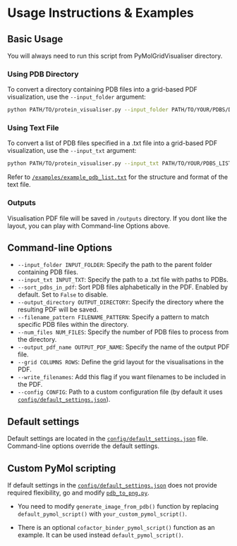 # Usage Instructions & Examples

## Basic Usage

You will always need to run this script from PyMolGridVisualiser directory.

### Using PDB Directory
To convert a directory containing PDB files into a grid-based PDF visualization, use the `--input_folder` argument:
```bash
python PATH/TO/protein_visualiser.py --input_folder PATH/TO/YOUR/PDBS/DIRECTORY/
```


### Using Text File
To convert a list of PDB files specified in a .txt file into a grid-based PDF visualization, use the `--input_txt` argument:
```bash
python PATH/TO/protein_visualiser.py --input_txt PATH/TO/YOUR/PDBS_LIST.txt
```

Refer to [`/examples/example_pdb_list.txt`](/examples/example_pdb_list.txt) for the structure and format of the text file.

### Outputs
Visualisation PDF file will be saved in `/outputs` directory. If you dont like the layout, you can play with Command-line Options above.

## Command-line Options
- `--input_folder INPUT_FOLDER`: Specify the path to the parent folder containing PDB files.
- `--input_txt INPUT_TXT`: Specify the path to a .txt file with paths to PDBs.
- `--sort_pdbs_in_pdf`: Sort PDB files alphabetically in the PDF. Enabled by default. Set to `False` to disable.
- `--output_directory OUTPUT_DIRECTORY`: Specify the directory where the resulting PDF will be saved.
- `--filename_pattern FILENAME_PATTERN`: Specify a pattern to match specific PDB files within the directory.
- `--num_files NUM_FILES`: Specify the number of PDB files to process from the directory.
- `--output_pdf_name OUTPUT_PDF_NAME`: Specify the name of the output PDF file.
- `--grid COLUMNS ROWS`: Define the grid layout for the visualisations in the PDF.
- `--write_filenames`: Add this flag if you want filenames to be included in the PDF.
- `--config CONFIG`: Path to a custom configuration file (by default it uses [`config/default_settings.json`](config/default_settings.json)).

## Default settings 
Default settings are located in the [`config/default_settings.json`](config/default_settings.json) file. Command-line options override the default settings.

## Custom PyMol scripting
If default settings in the [`config/default_settings.json`](config/default_settings.json) does not provide required flexibility, go and modify [`pdb_to_png.py`](src/pdb_to_png.py). 

- You need to modify `generate_image_from_pdb()` function by replacing `default_pymol_script()` with `your_custom_pymol_script()`.

- There is an optional `cofactor_binder_pymol_script()` function as an example. It can be used instead `default_pymol_script()`.
